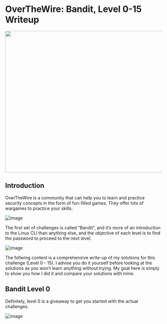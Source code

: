 # OverTheWire: Bandit, Level 0-15 Writeup
<p align="center">
  <img width="833" height="455" src="https://user-images.githubusercontent.com/84661482/132093151-7b225882-2b7c-4973-8150-4df05617ea59.png">
</p>

## Introduction
OverTheWire is a community that can help you to learn and practice security concepts in the form of fun-filled games. They offer lots of wargames to practice your skills.

![image](https://user-images.githubusercontent.com/84661482/132092828-c917b13e-0df0-4052-b7a7-a7a9d7162d8f.png)

The first set of challenges is called “Bandit“, and it’s more of an introduction to the Linux CLI than anything else, and the objective of each level is to find the password to proceed to the next level. 

![image](https://user-images.githubusercontent.com/84661482/132092898-322b815b-674e-4dd7-a457-e824d910ae43.png)


The follwing content is a comprehensive write-up of my solutions for this challenge (Level 0 - 15). I advise you do it yourself before looking at the solutions as you won’t learn anything without trying. My goal here is simply to show you how I did it and compare your solutions with mine.

## Bandit Level 0
Definitely, level 0 is a giveaway to get you started with the actual challenges.

![image](https://user-images.githubusercontent.com/84661482/132093444-428e2ad1-dba7-44ac-be13-ae2561b4ee94.png)


